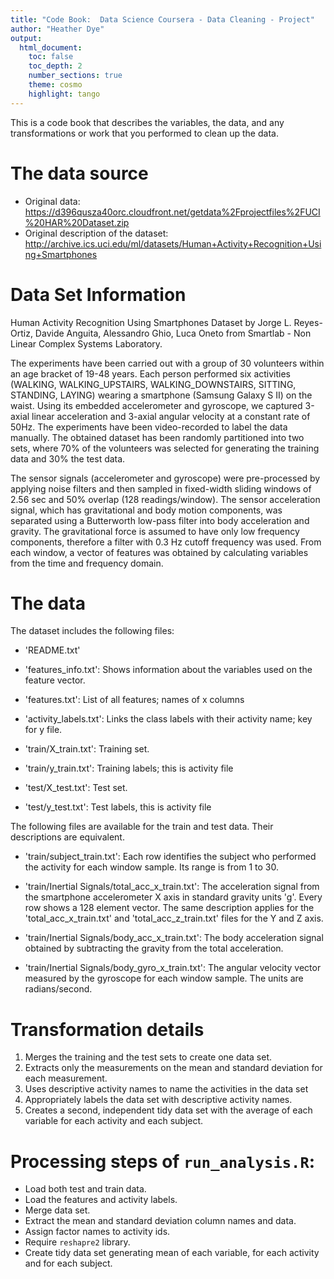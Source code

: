 ```yaml
---
title: "Code Book:  Data Science Coursera - Data Cleaning - Project"
author: "Heather Dye"
output:
  html_document:
    toc: false
    toc_depth: 2
    number_sections: true
    theme: cosmo
    highlight: tango
---
```



This is a code book that describes the variables, the data, and any transformations or work that you performed to clean up the data.

# The data source

* Original data: https://d396qusza40orc.cloudfront.net/getdata%2Fprojectfiles%2FUCI%20HAR%20Dataset.zip
* Original description of the dataset: http://archive.ics.uci.edu/ml/datasets/Human+Activity+Recognition+Using+Smartphones

# Data Set Information

Human Activity Recognition Using Smartphones Dataset by Jorge L. Reyes-Ortiz, Davide Anguita, Alessandro Ghio, Luca Oneto from Smartlab - Non Linear Complex Systems Laboratory.

The experiments have been carried out with a group of 30 volunteers within an age bracket of 19-48 years. Each person performed six activities (WALKING, WALKING_UPSTAIRS, WALKING_DOWNSTAIRS, SITTING, STANDING, LAYING) wearing a smartphone (Samsung Galaxy S II) on the waist. Using its embedded accelerometer and gyroscope, we captured 3-axial linear acceleration and 3-axial angular velocity at a constant rate of 50Hz. The experiments have been video-recorded to label the data manually. The obtained dataset has been randomly partitioned into two sets, where 70% of the volunteers was selected for generating the training data and 30% the test data.

The sensor signals (accelerometer and gyroscope) were pre-processed by applying noise filters and then sampled in fixed-width sliding windows of 2.56 sec and 50% overlap (128 readings/window). The sensor acceleration signal, which has gravitational and body motion components, was separated using a Butterworth low-pass filter into body acceleration and gravity. The gravitational force is assumed to have only low frequency components, therefore a filter with 0.3 Hz cutoff frequency was used. From each window, a vector of features was obtained by calculating variables from the time and frequency domain.

# The data

The dataset includes the following files:

- 'README.txt'

- 'features_info.txt': Shows information about the variables used on the feature vector.

- 'features.txt': List of all features; names of x columns

- 'activity_labels.txt': Links the class labels with their activity name; key for y file.

- 'train/X_train.txt': Training set.

- 'train/y_train.txt': Training labels; this is activity file

- 'test/X_test.txt': Test set.

- 'test/y_test.txt': Test labels, this is activity file

The following files are available for the train and test data. Their descriptions are equivalent.

- 'train/subject_train.txt': Each row identifies the subject who performed the activity for each window sample. Its range is from 1 to 30.

- 'train/Inertial Signals/total_acc_x_train.txt': The acceleration signal from the smartphone accelerometer X axis in standard gravity units 'g'. Every row shows a 128 element vector. The same description applies for the 'total_acc_x_train.txt' and 'total_acc_z_train.txt' files for the Y and Z axis.

- 'train/Inertial Signals/body_acc_x_train.txt': The body acceleration signal obtained by subtracting the gravity from the total acceleration.

- 'train/Inertial Signals/body_gyro_x_train.txt': The angular velocity vector measured by the gyroscope for each window sample. The units are radians/second.


# Transformation details

1. Merges the training and the test sets to create one data set.
2. Extracts only the measurements on the mean and standard deviation for each measurement.
3. Uses descriptive activity names to name the activities in the data set
4. Appropriately labels the data set with descriptive activity names.
5. Creates a second, independent tidy data set with the average of each variable for each activity and each subject.

# Processing steps of  ```run_analysis.R```:

* Load both test and train data.
* Load the features and activity labels.
* Merge data set.
* Extract the mean and standard deviation column names and data.
* Assign factor names to activity ids.
* Require ```reshapre2``` library.
* Create tidy data set generating mean of each variable, for each activity and for each subject.
